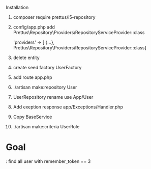 Installation

1. composer require prettus/l5-repository


2. config/app.php add Prettus\Repository\Providers\RepositoryServiceProvider::class 

    'providers' => [ {...}, Prettus\Repository\Providers\RepositoryServiceProvider::class]

3. delete entity
4. create seed factory UserFactory
5. add route app.php
6. ./artisan make:repository User
7. UserRepository rename use App/User
8. Add exeption response app/Exceptions/Handler.php
9. Copy BaseService

10. ./artisan make:criteria UserRole

<h1>Goal</h1>: find all user with remember_token == 3
